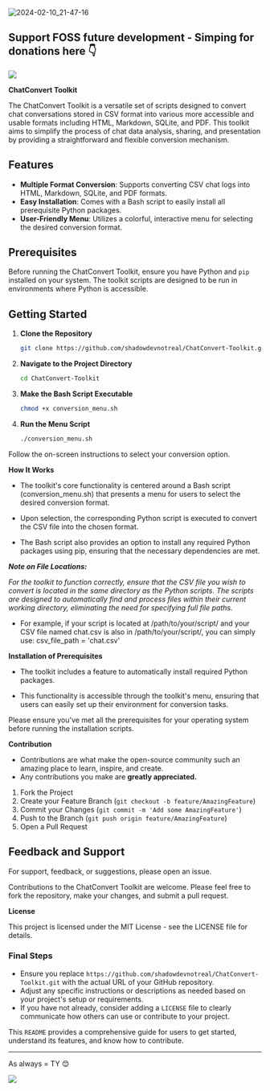 ![2024-02-10_21-47-16](https://github.com/shadowdevnotreal/ChatConvert-Toolkit/assets/43219706/7b8c0498-4516-420e-9791-7cd6f6d4dde7)

## Support FOSS future development - Simping for donations here 👇

<a href="https://www.buymeacoffee.com/notarealdev">
    <img src="https://img.buymeacoffee.com/button-api/?text=Buy me a cat&emoji=🐈&slug=notarealdev&button_colour=9123cd&font_colour=ffffff&font_family=Bree&outline_colour=ffffff&coffee_colour=FFDD00" />
</a>

**ChatConvert Toolkit**

The ChatConvert Toolkit is a versatile set of scripts designed to convert chat conversations stored in CSV format into various more accessible and usable formats including HTML, Markdown, SQLite, and PDF. This toolkit aims to simplify the process of chat data analysis, sharing, and presentation by providing a straightforward and flexible conversion mechanism.

## Features

- **Multiple Format Conversion**: Supports converting CSV chat logs into HTML, Markdown, SQLite, and PDF formats.
- **Easy Installation**: Comes with a Bash script to easily install all prerequisite Python packages.
- **User-Friendly Menu**: Utilizes a colorful, interactive menu for selecting the desired conversion format.

## Prerequisites

Before running the ChatConvert Toolkit, ensure you have Python and `pip` installed on your system. The toolkit scripts are designed to be run in environments where Python is accessible.

## Getting Started

1. **Clone the Repository**

   ```bash
   git clone https://github.com/shadowdevnotreal/ChatConvert-Toolkit.git

2. **Navigate to the Project Directory**

   ```bash
   cd ChatConvert-Toolkit

3. **Make the Bash Script Executable**

   ```bash
   chmod +x conversion_menu.sh

4. **Run the Menu Script**

   ```bash
   ./conversion_menu.sh

Follow the on-screen instructions to select your conversion option.


**How It Works**

* The toolkit's core functionality is centered around a Bash script (conversion_menu.sh) that presents a menu for users to select the desired conversion format.

* Upon selection, the corresponding Python script is executed to convert the CSV file into the chosen format.
 
* The Bash script also provides an option to install any required Python packages using pip, ensuring that the necessary dependencies are met.


***Note on File Locations:***

*For the toolkit to function correctly, ensure that the CSV file you wish to convert is located in the same directory as the Python scripts. The scripts are designed to automatically find and process files within their current working directory, eliminating the need for specifying full file paths.*

* For example, if your script is located at /path/to/your/script/ and your CSV file named chat.csv is also in /path/to/your/script/, you can simply use:
  csv_file_path = 'chat.csv'

**Installation of Prerequisites**

* The toolkit includes a feature to automatically install required Python packages.

* This functionality is accessible through the toolkit's menu, ensuring that users can easily set up their environment for conversion tasks.


Please ensure you've met all the prerequisites for your operating system before running the installation scripts.

**Contribution**
- Contributions are what make the open-source community such an amazing place to learn, inspire, and create.
- Any contributions you make are **greatly appreciated.**

1. Fork the Project
2. Create your Feature Branch (`git checkout -b feature/AmazingFeature`)
3. Commit your Changes (`git commit -m 'Add some AmazingFeature'`)
4. Push to the Branch (`git push origin feature/AmazingFeature`)
5. Open a Pull Request

## Feedback and Support
For support, feedback, or suggestions, please open an issue.

Contributions to the ChatConvert Toolkit are welcome. Please feel free to fork the repository, make your changes, and submit a pull request.

**License**

This project is licensed under the MIT License - see the LICENSE file for details.


### Final Steps

- Ensure you replace `https://github.com/shadowdevnotreal/ChatConvert-Toolkit.git` with the actual URL of your GitHub repository.
- Adjust any specific instructions or descriptions as needed based on your project's setup or requirements.
- If you have not already, consider adding a `LICENSE` file to clearly communicate how others can use or contribute to your project.

This `README` provides a comprehensive guide for users to get started, understand its features, and know how to contribute.

---
As always = TY 😊

<a href="https://www.buymeacoffee.com/notarealdev">
    <img src="https://img.buymeacoffee.com/button-api/?text=Buy me a cat&emoji=🐈&slug=notarealdev&button_colour=9123cd&font_colour=ffffff&font_family=Bree&outline_colour=ffffff&coffee_colour=FFDD00" />
</a>
